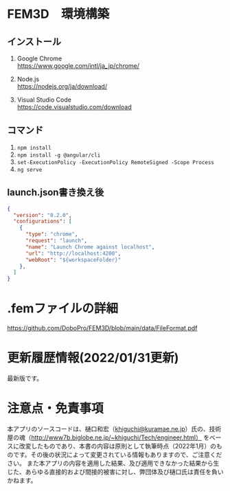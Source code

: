 # FEM3D　環境構築

## インストール
1) Google Chrome<br>
https://www.google.com/intl/ja_jp/chrome/

2) Node.js<br>
https://nodejs.org/ja/download/

3) Visual Studio Code<br>
https://code.visualstudio.com/download

## コマンド
1) `npm install`
2) `npm install -g @angular/cli`
3) `set-ExecutionPolicy -ExecutionPolicy RemoteSigned -Scope Process`
4) `ng serve`

## launch.json書き換え後
``` json
{
  "version": "0.2.0",
  "configurations": [
    {
      "type": "chrome",
      "request": "launch",
      "name": "Launch Chrome against localhost",
      "url": "http://localhost:4200",
      "webRoot": "${workspaceFolder}"
    },
  ]
}
```

# .femファイルの詳細
https://github.com/DoboPro/FEM3D/blob/main/data/FileFormat.pdf


# 更新履歴情報(2022/01/31更新)
最新版です。


# 注意点・免責事項
本アプリのソースコードは、樋口和宏（khiguchi@kuramae.ne.jp）氏の、技術屋の魂（http://www7b.biglobe.ne.jp/~khiguchi/Tech/engineer.html）
をベースに改変したものであり、本書の内容は原則として執筆時点（2022年1月）のものです。その後の状況によって変更されている情報もありますので、ご注意ください。
また本アプリの内容を適用した結果、及び適用できなかった結果から生じた、あらゆる直接的および間接的被害に対し、弊団体及び樋口氏は責任を負いかねます。
